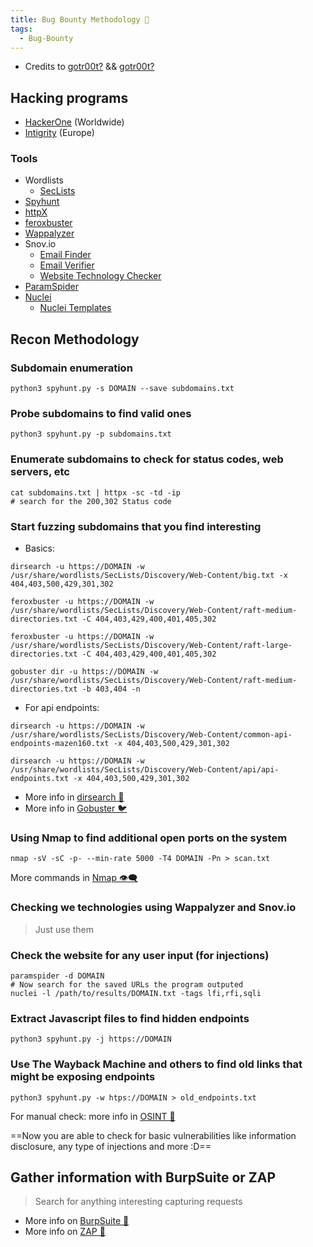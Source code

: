 ```yaml
---
title: Bug Bounty Methodology 🍥
tags:
  - Bug-Bounty
---
```

- Credits to [gotr00t?](https://www.youtube.com/watch?v=TykKSvKYPz0) && [gotr00t?](https://www.youtube.com/watch?v=WJt8Y5UVVRo)

## Hacking programs

- [HackerOne](https://www.hackerone.com/) (Worldwide)
- [Intigrity](https://www.intigriti.com/) (Europe)

### Tools

- Wordlists
	- [SecLists](https://github.com/danielmiessler/SecLists)
- [Spyhunt](https://github.com/gotr00t0day/spyhunt.git)
- [httpX](https://github.com/projectdiscovery/httpx)
- [feroxbuster](https://github.com/epi052/feroxbuster)
- [Wappalyzer](https://chromewebstore.google.com/detail/wappalyzer-technology-pro/gppongmhjkpfnbhagpmjfkannfbllamg?hl=en-US)
- Snov.io
	- [Email Finder](https://chromewebstore.google.com/detail/email-finder-by-snovio/einnffiilpmgldkapbikhkeicohlaapj?hl=en-US)
	- [Email Verifier](https://chromewebstore.google.com/detail/email-verifier-by-snovio/hlbhaaegomldlibkeiiifaejlciaifmj?hl=en-US)
	- [Website Technology Checker](https://chromewebstore.google.com/detail/website-technology-checke/phealodnoblgkcfbhpdebpihdbfmggpi?hl=en-US)
- [ParamSpider](https://github.com/devanshbatham/ParamSpider)
- [Nuclei](https://github.com/projectdiscovery/nuclei)
	- [Nuclei Templates](https://github.com/projectdiscovery/nuclei-templates)

## Recon Methodology

### Subdomain enumeration

```shell
python3 spyhunt.py -s DOMAIN --save subdomains.txt
```

### Probe subdomains to find valid ones

```shell
python3 spyhunt.py -p subdomains.txt
```

### Enumerate subdomains to check for status codes, web servers, etc

```shell
cat subdomains.txt | httpx -sc -td -ip
# search for the 200,302 Status code
```

### Start fuzzing subdomains that you find interesting

- Basics:

```shell
dirsearch -u https://DOMAIN -w /usr/share/wordlists/SecLists/Discovery/Web-Content/big.txt -x 404,403,500,429,301,302

feroxbuster -u https://DOMAIN -w /usr/share/wordlists/SecLists/Discovery/Web-Content/raft-medium-directories.txt -C 404,403,429,400,401,405,302

feroxbuster -u https://DOMAIN -w /usr/share/wordlists/SecLists/Discovery/Web-Content/raft-large-directories.txt -C 404,403,429,400,401,405,302

gobuster dir -u https://DOMAIN -w /usr/share/wordlists/SecLists/Discovery/Web-Content/raft-medium-directories.txt -b 403,404 -n
```

- For api endpoints:

```shell
dirsearch -u https://DOMAIN -w /usr/share/wordlists/SecLists/Discovery/Web-Content/common-api-endpoints-mazen160.txt -x 404,403,500,429,301,302

dirsearch -u https://DOMAIN -w /usr/share/wordlists/SecLists/Discovery/Web-Content/api/api-endpoints.txt -x 404,403,500,429,301,302
```

- More info in [dirsearch 📁](notes/tools/dirsearch.md)
- More info in [Gobuster 🐦](/notes/tools/Gobuster.md)

### Using Nmap to find additional open ports on the system

```shell
nmap -sV -sC -p- --min-rate 5000 -T4 DOMAIN -Pn > scan.txt
```

More commands in [Nmap 👁️‍🗨️](/notes/tools/Nmap.md)

### Checking we technologies using Wappalyzer and Snov.io

> Just use them

### Check the website for any user input (for injections)

```shell
paramspider -d DOMAIN
# Now search for the saved URLs the program outputed
nuclei -l /path/to/results/DOMAIN.txt -tags lfi,rfi,sqli
```

### Extract Javascript  files to find hidden endpoints

```shell
python3 spyhunt.py -j https://DOMAIN
```

### Use The Wayback Machine and others to find old links that might be exposing endpoints

```shell
python3 spyhunt.py -w htps://DOMAIN > old_endpoints.txt
```

For manual check: more info in [OSINT 👻](/notes/OSINT.md)

==Now you are able to check for basic vulnerabilities like information disclosure, any type of injections and more :D==

## Gather information with BurpSuite or ZAP

> Search for anything interesting capturing requests

- More info on [BurpSuite 📙](/notes/tools/BurpSuite.md)
- More info on [ZAP 🦈](/notes/tools/OWASP_ZAP.md)
